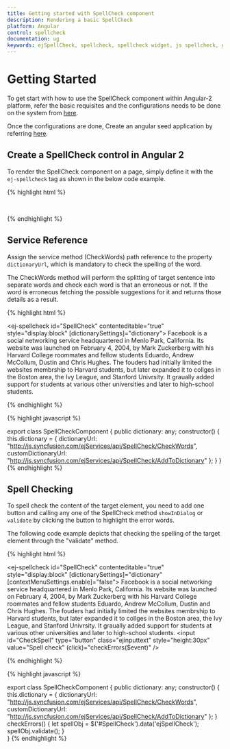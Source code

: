 ```yaml
---
title: Getting started with SpellCheck component	
description: Rendering a basic SpellCheck
platform: Angular
control: spellcheck
documentation: ug
keywords: ejSpellCheck, spellcheck, spellcheck widget, js spellcheck, getting started, initialization, service reference
---
```

# Getting Started 

To get start with how to use the SpellCheck component within Angular-2 platform, refer the basic requisites and the configurations needs to be done on the system from [here](https://help.syncfusion.com/angular-2/overview).

Once the configurations are done, Create an angular seed application by referring [here](https://help.syncfusion.com/angular-2/gettingstarted/overview).

## Create a SpellCheck control in Angular 2

To render the SpellCheck component on a page, simply define it with the `ej-spellcheck` tag as shown in the below code example.

{% highlight html %}

<ej-spellcheck id="SpellCheck" contenteditable="true" style="display:block">
</ej-spellcheck>

{% endhighlight %}

## Service Reference

Assign the service method (CheckWords) path reference to the property `dictionaryUrl`, which is mandatory to check the spelling of the word.

The CheckWords method will perform the splitting of target sentence into separate words and check each word is that an erroneous or not. If the word is erroneous fetching the possible suggestions for it and returns those details as a result.

{% highlight html %}

<ej-spellcheck id="SpellCheck" contenteditable="true" style="display:block" [dictionarySettings]="dictionary">
    Facebook is a social networking service headquartered in Menlo Park, California. Its website was launched on February 4, 2004, by Mark Zuckerberg with his Harvard College roommates and fellow students Eduardo, Andrew McCollum, Dustin and Chris Hughes. The fouders had initially limited the websites membrship to Harvard students, but later expanded it to collges in the Boston area, the Ivy League, and Stanford Univrsity. It graually added support for students at various other universities and later to high-school students.
</ej-spellcheck>

{% endhighlight %}

{% highlight javascript %}

export class SpellCheckComponent {
    public dictionary: any;
    constructor() {
        this.dictionary = {
            dictionaryUrl: "http://js.syncfusion.com/ejServices/api/SpellCheck/CheckWords",
            customDictionaryUrl: "http://js.syncfusion.com/ejServices/api/SpellCheck/AddToDictionary"
        };
    }
}
{% endhighlight %}

## Spell Checking

To spell check the content of the target element, you need to add one button and calling any one of the SpellCheck method `showInDialog` or `validate` by clicking the button to highlight the error words.

The following code example depicts that checking the spelling of the target element through the "validate" method.

{% highlight html %}

<ej-spellcheck id="SpellCheck" contenteditable="true" style="display:block" [dictionarySettings]="dictionary" [contextMenuSettings.enable]="false">
    Facebook is a social networking service headquartered in Menlo Park, California. Its website was launched on February 4, 2004, by Mark Zuckerberg with his Harvard College roommates and fellow students Eduardo, Andrew McCollum, Dustin and Chris Hughes. The fouders had initially limited the websites membrship to Harvard students, but later expanded it to collges in the Boston area, the Ivy League, and Stanford Univrsity. It graually added support for students at various other universities and later to high-school students.
</ej-spellcheck>
<input id="CheckSpell" type="button" class="ejinputtext" style="height:30px" value="Spell check" (click)="checkErrors($event)" />

{% endhighlight %}

{% highlight javascript %}

export class SpellCheckComponent {
    public dictionary: any;
    constructor() {
        this.dictionary = {
            dictionaryUrl: "http://js.syncfusion.com/ejServices/api/SpellCheck/CheckWords",
            customDictionaryUrl: "http://js.syncfusion.com/ejServices/api/SpellCheck/AddToDictionary"
        };
    }
    checkErrors() {
        let spellObj = $('#SpellCheck').data('ejSpellCheck');
        spellObj.validate();
    }    
}
{% endhighlight %}